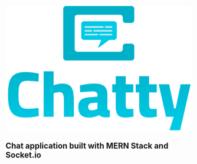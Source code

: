 <img align='center' src="./assets/LogoVertical.svg">

## Chat application built with MERN Stack and Socket.io